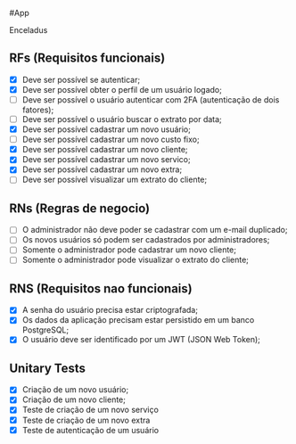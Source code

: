#App

Enceladus

## RFs (Requisitos funcionais)

- [x] Deve ser possível se autenticar;
- [x] Deve ser possível obter o perfil de um usuário logado;
- [ ] Deve ser possível o usuário autenticar com 2FA (autenticação de dois fatores);
- [ ] Deve ser possível o usuário buscar o extrato por data;
- [x] Deve ser possível cadastrar um novo usuário;
- [ ] Deve ser possível cadastrar um novo custo fixo;
- [x] Deve ser possível cadastrar um novo cliente;
- [x] Deve ser possível cadastrar um novo servico;
- [x] Deve ser possível cadastrar um novo extra;
- [ ] Deve ser possível visualizar um extrato do cliente;

## RNs (Regras de negocio)

- [ ] O administrador não deve poder se cadastrar com um e-mail duplicado;
- [ ] Os novos usuários só podem ser cadastrados por administradores;
- [ ] Somente o administrador pode cadastrar um novo cliente;
- [ ] Somente o administrador pode visualizar o extrato do cliente;

## RNS (Requisitos nao funcionais)

- [x] A senha do usuário precisa estar criptografada;
- [x] Os dados da aplicação precisam estar persistido em um banco PostgreSQL;
- [x] O usuário deve ser identificado por um JWT (JSON Web Token);

## Unitary Tests

- [x] Criação de um novo usuário;
- [x] Criação de um novo cliente;
- [x] Teste de criação de um novo serviço
- [x] Teste de criação de um novo extra
- [x] Teste de autenticação de um usuário
